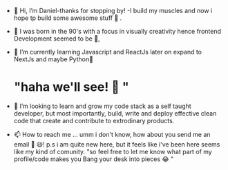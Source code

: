 - 👋 Hi, I’m Daniel-thanks for stopping by!
-I build my muscles and now i hope tp build some awesome stuff 💪 . 
- 👀 I was born in the 90's with a focus in visually creativity hence frontend Development seemed to be 🤌,   
- 🌱 I’m currently learning Javascript and ReactJs later on expand to NextJs and maybe Python🐍 <h1>"haha we'll see! 👀 "</h1> 
- 💞️ I’m looking to learn and grow my code stack as a self taught developer, but most importantly, build, write and deploy effective clean code that create and contribute 
to extrodinary products. 

- 📫 How to reach me ... umm i don't know, how about you send me an email 📧 😃! 
p.s i am quite new here, but it feels like i've been here seems like my kind of comunity. "so feel free to let me know what part of my profile/code makes you Bang your desk into pieces 😂 "

<!---
danM51/danM51 is a ✨ special ✨ repository because its `README.md` (this file) appears on your GitHub profile.
You can click the Preview link to take a look at your changes.
--->
